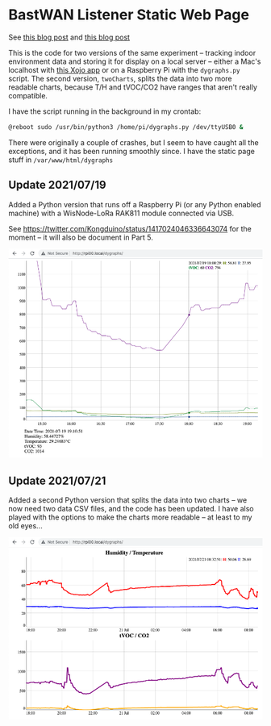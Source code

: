 # BastWAN Listener Static Web Page

See [this blog post](https://kongduino.wordpress.com/2021/07/18/indoors-environment-monitoring-with-lora-part-4/) and [this blog post](https://kongduino.wordpress.com/2021/07/19/indoors-environment-monitoring-with-lora-part-5/)

This is the code for two versions of the same experiment – tracking indoor environment data and storing it for display on a local server – either a Mac's localhost with [this Xojo app](https://github.com/Kongduino/BastWAN-Listener-Xojo) or on a Raspberry Pi with the `dygraphs.py` script. The second version, `twoCharts`, splits the data into two more readable charts, because T/H and tVOC/CO2 have ranges that aren't really compatible.

I have the script running in the background in my crontab:

```bash
@reboot sudo /usr/bin/python3 /home/pi/dygraphs.py /dev/ttyUSB0 &
```

There were originally a couple of crashes, but I seem to have caught all the exceptions, and it has been running smoothly since. I have the static page stuff in `/var/www/html/dygraphs`

## Update 2021/07/19

Added a Python version that runs off a Raspberry Pi (or any Python enabled machine) with a WisNode-LoRa RAK811 module connected via USB.

See https://twitter.com/Kongduino/status/1417024046336643074 for the moment – it will also be document in Part 5.

![Python Version](Python_Version.png)

## Update 2021/07/21

Added a second Python version that splits the data into two charts – we now need two data CSV files, and the code has been updated. I have also played with the options to make the charts more readable – at least to my old eyes...

![Python two-chart Version](Python_Version_twoCharts.png)

